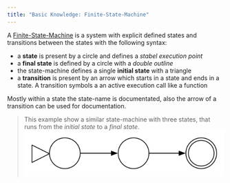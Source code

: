 ```yaml
---
title: "Basic Knowledge: Finite-State-Machine"
---
```

A [Finite-State-Machine](https://en.wikipedia.org/wiki/Finite-state_machine) is a system with explicit defined states and transitions between the states with the following syntax:

* a __state__ is present by a circle and defines a _stabel execution point_
* a __final state__ is defined by a circle with a _double outline_
* the state-machine defines a single __initial state__ with a triangle
* a __transition__ is present by an arrow which starts in a state and ends in a state. A transition symbols a an active execution call like a function

Mostly within a state the state-name is documentated, also the arrow of a transition can be used for documentation.

> This example show a similar state-machine with three states, that runs from the _initial state_ to a _final state_.
> ![fsmagent](../../images/fsm1.svg#centering)
